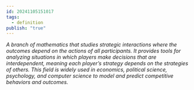 ```yaml
---
id: 20241105151017
tags:
  - definition
publish: "true"
---
```

*A branch of mathematics that studies strategic interactions where the outcomes depend on the actions of all participants. It provides tools for analyzing situations in which players make decisions that are interdependent, meaning each player’s strategy depends on the strategies of others. This field is widely used in economics, political science, psychology, and computer science to model and predict competitive behaviors and outcomes.*